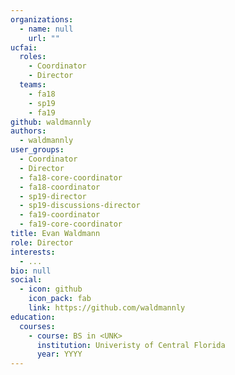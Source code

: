 ```yaml
---
organizations:
  - name: null
    url: ""
ucfai:
  roles:
    - Coordinator
    - Director
  teams:
    - fa18
    - sp19
    - fa19
github: waldmannly
authors:
  - waldmannly
user_groups:
  - Coordinator
  - Director
  - fa18-core-coordinator
  - fa18-coordinator
  - sp19-director
  - sp19-discussions-director
  - fa19-coordinator
  - fa19-core-coordinator
title: Evan Waldmann
role: Director
interests:
  - ...
bio: null
social:
  - icon: github
    icon_pack: fab
    link: https://github.com/waldmannly
education:
  courses:
    - course: BS in <UNK>
      institution: Univeristy of Central Florida
      year: YYYY
---
```

